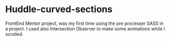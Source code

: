 # Huddle-curved-sections
FrontEnd Mentor project, was my first time using the pre processer SASS in a project. I used also Intersection Observer to make some animations while I scrolled.
